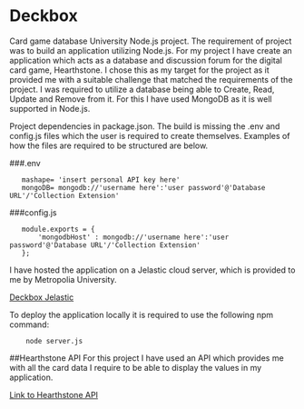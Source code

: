 # Deckbox
Card game database University Node.js project.
The requirement of project was to build an application utilizing Node.js.
For my project I have create an application which acts as a database and discussion forum for the digital card game, Hearthstone.
I chose this as my target for the project as it provided me with a suitable challenge that matched the requirements of the project.
I was required to utilize a database being able to Create, Read, Update and Remove from it. For this I have used MongoDB as it is well supported in Node.js.


Project dependencies in package.json.
The build is missing the .env and config.js files which the user is required to create themselves.
Examples of how the files are required to be structured are below.

###.env
```
   mashape= 'insert personal API key here'
   mongoDB= mongodb://'username here':'user password'@'Database URL'/'Collection Extension'
```

###config.js
```
   module.exports = {
       'mongodbHost' : mongodb://'username here':'user password'@'Database URL'/'Collection Extension'
   };
```

I have hosted the application on a Jelastic cloud server, which is provided to me by Metropolia University.

[Deckbox Jelastic](http://oliver-sssf.jelastic.metropolia.fi/)

To deploy the application locally it is required to use the following npm command:

```
    node server.js
```



##Hearthstone API
For this project I have used an API which provides me with all the card data I require to be able to display the values in my application.

[Link to Hearthstone API](http://hearthstoneapi.com/)